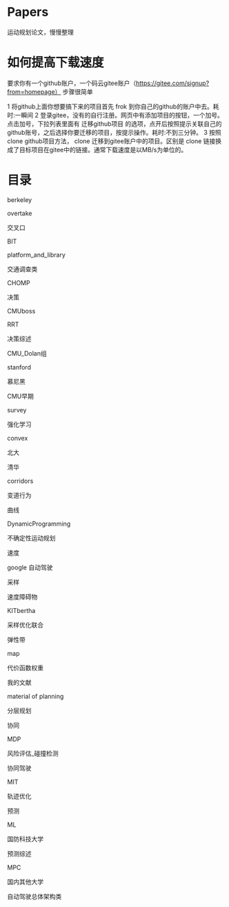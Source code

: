 # Papers
运动规划论文，慢慢整理

# 如何提高下载速度
要求你有一个github账户，一个码云gitee账户（https://gitee.com/signup?from=homepage）
步骤很简单

1 将github上面你想要搞下来的项目首先 frok 到你自己的github的账户中去。耗时:一瞬间
2 登录gitee，没有的自行注册。网页中有添加项目的按钮，一个加号。点击加号，下拉列表里面有 迁移github项目 的选项，点开后按照提示关联自己的github账号，之后选择你要迁移的项目，按提示操作。耗时:不到三分钟。
3 按照 clone github项目方法， clone 迁移到gitee账户中的项目。区别是 clone 链接换成了目标项目在gitee中的链接。通常下载速度是以MB/s为单位的。


# 目录
berkeley

overtake

交叉口

BIT

platform_and_library

交通调查类

CHOMP

决策

CMUboss

RRT

决策综述

CMU_Dolan组 

stanford 

慕尼黑

CMU早期 

survey

强化学习

convex 

北大 

清华

corridors

变道行为 

曲线

DynamicProgramming 

不确定性运动规划 

速度

google 自动驾驶 

采样 

速度障碍物

KITbertha 

采样优化联合 

弹性带

map 

代价函数权重 

我的文献

material of planning

分层规划 

协同

MDP 

风险评估_碰撞检测 

协同驾驶

MIT 

轨迹优化 

预测

ML 

国防科技大学 

预测综述

MPC 

国内其他大学 

自动驾驶总体架构类

